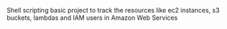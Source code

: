 Shell scripting basic project to track the resources like ec2 instances, s3 buckets, lambdas and IAM users in Amazon Web Services
